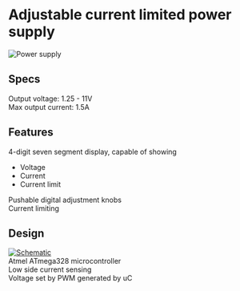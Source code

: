 # Adjustable current limited power supply

![Power supply](https://dl.dropbox.com/u/4476572/photos/power-supply.jpg)

## Specs
Output voltage: 1.25 - 11V   
Max output current: 1.5A   

## Features
4-digit seven segment display, capable of showing   
   * Voltage
   * Current
   * Current limit

Pushable digital adjustment knobs  
Current limiting   

## Design
[![Schematic](https://dl.dropbox.com/u/4476572/photos/power-supply-schema.png)](https://github.com/tuopppi/adjustable-power-supply/blob/master/power-supply-schematic.pdf)  
Atmel ATmega328 microcontroller  
Low side current sensing  
Voltage set by PWM generated by uC  

